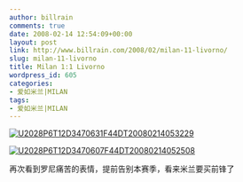 ```yaml
---
author: billrain
comments: true
date: 2008-02-14 12:54:09+00:00
layout: post
link: http://www.billrain.com/2008/02/milan-11-livorno/
slug: milan-11-livorno
title: Milan 1:1 Livorno
wordpress_id: 605
categories:
- 爱如米兰|MILAN
tags:
- 爱如米兰|MILAN
---
```


[![U2028P6T12D3470631F44DT20080214053229](http://www.billrain.com/wp-content/uploads/2008/02/u2028p6t12d3470631f44dt20080214053229-thumb.jpg)](http://www.billrain.com/wp-content/uploads/2008/02/u2028p6t12d3470631f44dt20080214053229.jpg)

[![U2028P6T12D3470607F44DT20080214052508](http://www.billrain.com/wp-content/uploads/2008/02/u2028p6t12d3470607f44dt20080214052508-thumb.jpg)](http://www.billrain.com/wp-content/uploads/2008/02/u2028p6t12d3470607f44dt20080214052508.jpg)

再次看到罗尼痛苦的表情，提前告别本赛季，看来米兰要买前锋了
